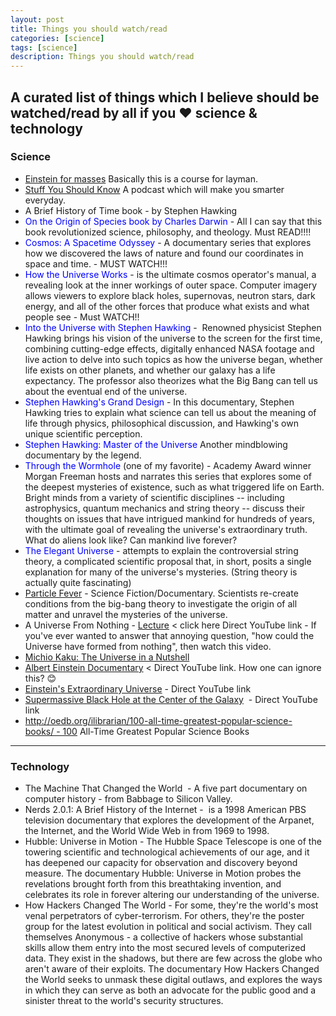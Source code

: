 ```yaml
---
layout: post
title: Things you should watch/read
categories: [science]
tags: [science]
description: Things you should watch/read
---
```


## A curated list of things which I believe should be watched/read by all if you ❤️ science & technology

### Science
 * [Einstein for masses](https://www.youtube.com/watch?v=3enwR6e9V9A) Basically this is a course for layman.
 * [Stuff You Should Know](http://www.stuffyoushouldknow.com/) A podcast which will make you smarter everyday.
 * A Brief History of Time book - by Stephen Hawking
 * <span style="color:blue">On the Origin of Species book by Charles Darwin</span> - All I can say that this book revolutionized science, philosophy, and theology. Must READ!!!!
 * <span style="color:blue">Cosmos: A Spacetime Odyssey</span> - A documentary series that explores how we discovered the laws of nature and found our coordinates in space and time. - MUST WATCH!!!
 * <span style="color:blue">How the Universe Works</span> - is the ultimate cosmos operator's manual, a revealing look at the inner workings of outer space. Computer imagery allows viewers to explore black holes, supernovas, neutron stars, dark energy, and all of the other forces that produce what exists and what people see - Must WATCH!!
 * <span style="color:blue">Into the Universe with Stephen Hawking</span> -  Renowned physicist Stephen Hawking brings his vision of the universe to the screen for the first time, combining cutting-edge effects, digitally enhanced NASA footage and live action to delve into such topics as how the universe began, whether life exists on other planets, and whether our galaxy has a life expectancy. The professor also theorizes what the Big Bang can tell us about the eventual end of the universe.
 * <span style="color:blue">Stephen Hawking's Grand Design</span> - In this documentary, Stephen Hawking tries to explain what science can tell us about the meaning of life through physics, philosophical discussion, and Hawking's own unique scientific perception.
 * <span style="color:blue">Stephen Hawking: Master of the Universe</span> Another mindblowing documentary by the legend.
 * <span style="color:blue">Through the Wormhole</span> (one of my favorite) - Academy Award winner Morgan Freeman hosts and narrates this series that explores some of the deepest mysteries of existence, such as what triggered life on Earth. Bright minds from a variety of scientific disciplines -- including astrophysics, quantum mechanics and string theory -- discuss their thoughts on issues that have intrigued mankind for hundreds of years, with the ultimate goal of revealing the universe's extraordinary truth. What do aliens look like? Can mankind live forever?
 * <span style="color:blue">The Elegant Universe</span> - attempts to explain the controversial string theory, a complicated scientific proposal that, in short, posits a single explanation for many of the universe's mysteries. (String theory is actually quite fascinating)
 * [Particle Fever](https://www.imdb.com/title/tt1385956/) - Science Fiction/Documentary. Scientists re-create conditions from the big-bang theory to investigate the origin of all matter and unravel the mysteries of the universe.
 * A Universe From Nothing - [Lecture](https://www.youtube.com/watch?v=7ImvlS8PLIo) < click here Direct YouTube link - If you've ever wanted to answer that annoying question, "how could the Universe have formed from nothing", then watch this video.
 * [Michio Kaku: The Universe in a Nutshell](https://www.youtube.com/watch?v=0NbBjNiw4tk)
 * [Albert Einstein Documentary](https://www.youtube.com/watch?v=mPfdBSxdwNA) < Direct YouTube link. How one can ignore this? 😊
 * [Einstein's Extraordinary Universe](https://www.youtube.com/watch?v=ieHP6lGRQRI) - Direct YouTube link
 * [Supermassive Black Hole at the Center of the Galaxy](https://www.youtube.com/watch?v=XwkMCHf516s)  - Direct YouTube link
 * http://oedb.org/ilibrarian/100-all-time-greatest-popular-science-books/ - 100 All-Time Greatest Popular Science Books

---
### Technology
 * The Machine That Changed the World  - A five part documentary on computer history - from Babbage to Silicon Valley.
 * Nerds 2.0.1: A Brief History of the Internet -  is a 1998 American PBS television documentary that explores the development of the Arpanet, the Internet, and the World Wide Web in from 1969 to 1998.
 * Hubble: Universe in Motion - The Hubble Space Telescope is one of the towering scientific and technological achievements of our age, and it has deepened our capacity for observation and discovery beyond measure. The documentary Hubble: Universe in Motion probes the revelations brought forth from this breathtaking invention, and celebrates its role in forever altering our understanding of the universe.
 * How Hackers Changed The World - For some, they're the world's most venal perpetrators of cyber-terrorism. For others, they're the poster group for the latest evolution in political and social activism. They call themselves Anonymous - a collective of hackers whose substantial skills allow them entry into the most secured levels of computerized data. They exist in the shadows, but there are few across the globe who aren't aware of their exploits. The documentary How Hackers Changed the World seeks to unmask these digital outlaws, and explores the ways in which they can serve as both an advocate for the public good and a sinister threat to the world's security structures.